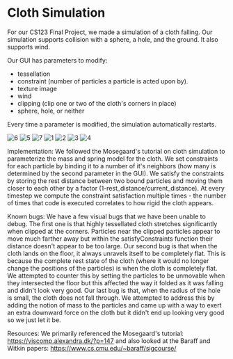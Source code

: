 # Cloth Simulation

For our CS123 Final Project, we made a simulation of a cloth falling. Our simulation supports collision with a sphere, a hole, and the ground. It also supports wind. 

Our GUI has parameters to modify: 
* tessellation
* constraint (number of particles a particle is acted upon by).
* texture image
* wind
* clipping (clip one or two of the cloth's corners in place)
* sphere, hole, or neither

Every time a parameter is modified, the simulation automatically restarts. 

![6](https://github.com/ahabib3/graphics-fp/blob/main/README/6.png)
![5](https://github.com/ahabib3/graphics-fp/blob/main/README/5.png)
![7](https://github.com/ahabib3/graphics-fp/blob/main/README/7.png)
![1](https://github.com/ahabib3/graphics-fp/blob/main/README/1.png)
![2](https://github.com/ahabib3/graphics-fp/blob/main/README/2.png)
![3](https://github.com/ahabib3/graphics-fp/blob/main/README/3.png)
![4](https://github.com/ahabib3/graphics-fp/blob/main/README/4.png)

Implementation: 
We followed the Mosegaard's tutorial on cloth simulation to parameterize the mass and spring model for the cloth. We set constraints for each particle by binding it to a number of it's neighbors (how many is determined by the second parameter in the GUI). We satisfy the constraints by storing the rest distance between two bound particles and moving them closer to each other by a factor (1-rest_distance/current_distance). 
At every timestep we compute the constraint satisfaction multiple times - the number of times that code is executed correlates to how rigid the cloth appears. 

Known bugs:
We have a few visual bugs that we have been unable to debug. 
The first one is that highly tessellated cloth stretches significantly when clipped at the corners. Particles near the clipped particles appear to move much farther away but within the satisfyConstraints function their distance doesn't appear to be too large. 
Our second bug is that when the cloth lands on the floor, it always unravels itself to be completely flat. This is because the complete rest state of the cloth (where it would no longer change the positions of the particles) is when the cloth is completely flat. We attempted to counter this by setting the particles to be unmovable when they intersected the floor but this affected the way it folded as it was falling and didn't look very good. 
Our last bug is that, when the radius of the hole is small, the cloth does not fall through. We attempted to address this by adding the notion of mass to the particles and came up with a way to exert an extra downward force on the cloth but it didn't end up looking very good so we just let it be. 


Resources:
We primarily referenced the Mosegaard's tutorial: https://viscomp.alexandra.dk/?p=147 and also looked at the Baraff and Witkin papers: https://www.cs.cmu.edu/~baraff/sigcourse/

